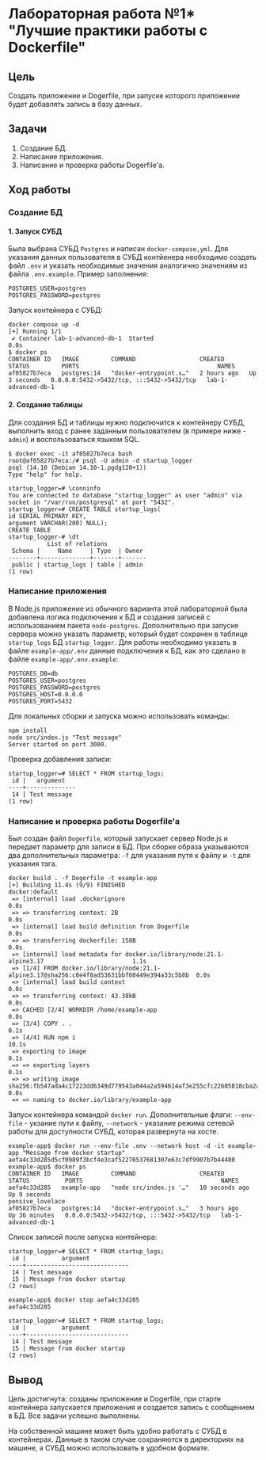 # Лабораторная работа №1* "Лучшие практики работы с Dockerfile"
## Цель
Создать приложение и Dogerfile, при запуске которого приложение будет добавлять запись в базу данных.
## Задачи
1. Создание БД.
2. Написание приложения.
3. Написание и проверка работы Dogerfile'a.
## Ход работы
### Создание БД
#### 1. Запуск СУБД
Была выбрана СУБД `Postgres` и написан `docker-compose,yml`. Для указания данных пользователя в СУБД контйенера необходимо создать файл `.env` и указать необходимые значения аналогично значениям из файла `.env.example`.
Пример заполнения:
```
POSTGRES_USER=postgres
POSTGRES_PASSWORD=postgres
```
Запуск контейнера с СУБД:
```
docker compose up -d
[+] Running 1/1
 ✔ Container lab-1-advanced-db-1  Started                                                       0.0s
$ docker ps
CONTAINER ID   IMAGE         COMMAND                  CREATED       STATUS         PORTS                                       NAMES
af05827b7eca   postgres:14   "docker-entrypoint.s…"   2 hours ago   Up 3 seconds   0.0.0.0:5432->5432/tcp, :::5432->5432/tcp   lab-1-advanced-db-1
```
#### 2. Создание таблицы
Для создания БД и таблицы нужно подключится к контейнеру СУБД, выполнить вход с ранее заданным пользователем (в примере ниже - `admin`) и воспользоваться языком SQL.
```
$ docker exec -it af05827b7eca bash
root@af05827b7eca:/# psql -U admin -d startup_logger
psql (14.10 (Debian 14.10-1.pgdg120+1))
Type "help" for help.

startup_logger=# \conninfo
You are connected to database "startup_logger" as user "admin" via socket in "/var/run/postgresql" at port "5432".
startup_logger=# CREATE TABLE startup_logs(
id SERIAL PRIMARY KEY,
argument VARCHAR(200) NULL);
CREATE TABLE
startup_logger-# \dt
           List of relations
 Schema |     Name     | Type  | Owner 
--------+--------------+-------+-------
 public | startup_logs | table | admin
(1 row)
```
### Написание приложения
В Node.js приложение из обычного варианта этой лабораторной была добавлена логика подключения к БД и создания записей с использованием пакета `node-postgres`. Дополнительно при запуске сервера можно указать параметр, который будет сохранен в таблице `startup_logs` БД `startup_logger`. Для работы необходимо указать в файле `example-app/.env` данные подключения к БД, как это сделано в файле `example-app/.env.example`:
```
POSTGRES_DB=db
POSTGRES_USER=postgres
POSTGRES_PASSWORD=postgres
POSTGRES_HOST=0.0.0.0
POSTGRES_PORT=5432
```
Для локальных сборки и запуска можно использовать команды:
```
npm install
node src/index.js "Test message"
Server started on port 3000.
```
Проверка добавления записи:
```
startup_logger=# SELECT * FROM startup_logs;
 id |   argument   
----+--------------
 14 | Test message
(1 row)
```
### Написание и проверка работы Dogerfile'a
Был создан файл `Dogerfile`, который запускает сервер Node.js и передает параметр для записи в БД. При сборке образа указываются два дополнительных параметра: `-f` для указания путя к файлу и `-t` для указания тэга.
```
docker build . -f Dogerfile -t example-app
[+] Building 11.4s (9/9) FINISHED                                                     docker:default
 => [internal] load .dockerignore                                                               0.0s
 => => transferring context: 2B                                                                 0.0s
 => [internal] load build definition from Dogerfile                                             0.0s
 => => transferring dockerfile: 158B                                                            0.0s
 => [internal] load metadata for docker.io/library/node:21.1-alpine3.17                         1.1s
 => [1/4] FROM docker.io/library/node:21.1-alpine3.17@sha256:c8e4f0ad53631bbf60449e394a33c5b8b  0.0s
 => [internal] load build context                                                               0.0s
 => => transferring context: 43.38kB                                                            0.0s
 => CACHED [2/4] WORKDIR /home/example-app                                                      0.0s
 => [3/4] COPY . .                                                                              0.1s
 => [4/4] RUN npm i                                                                            10.1s
 => exporting to image                                                                          0.1s
 => => exporting layers                                                                         0.1s
 => => writing image sha256:fb547ada4c17223dd6349d779543a044a2a594614af3e255cfc22605818cba2a    0.0s
 => => naming to docker.io/library/example-app
```
Запуск контейнера командой `docker run`. Дополнительные флаги: `--env-file` - укзание пути к файлу, `--network` - указание режима сетевой работы для доступности СУБД, которая развернута на хосте.
```
example-app$ docker run --env-file .env --network host -d -it example-app "Message from docker startup"
aefa4c33d285d5cf0989f3bcf4e3caf52270537681307e63c7df9907b7b44480
example-app$ docker ps
CONTAINER ID   IMAGE         COMMAND                  CREATED          STATUS          PORTS                                       NAMES
aefa4c33d285   example-app   "node src/index.js '…"   10 seconds ago   Up 9 seconds                                                pensive_lovelace
af05827b7eca   postgres:14   "docker-entrypoint.s…"   3 hours ago      Up 36 minutes   0.0.0.0:5432->5432/tcp, :::5432->5432/tcp   lab-1-advanced-db-1
```
Список записей после запуска контейнера:
```
startup_logger=# SELECT * FROM startup_logs;
 id |          argument           
----+-----------------------------
 14 | Test message
 15 | Message from docker startup
(2 rows)

example-app$ docker stop aefa4c33d285
aefa4c33d285

startup_logger=# SELECT * FROM startup_logs;
 id |          argument           
----+-----------------------------
 14 | Test message
 15 | Message from docker startup
(2 rows)
```
## Вывод
Цель достигнута: созданы приложение и Dogerfile, при старте контейнера запускается приложения и создается запись с сообщением в БД. Все задачи успешно выполнены.

На собственной машине может быть удобно работать с СУБД в контейнерах. Данные в таком случае сохраняются в директориях на машине, а СУБД можно использовать в удобном формате.